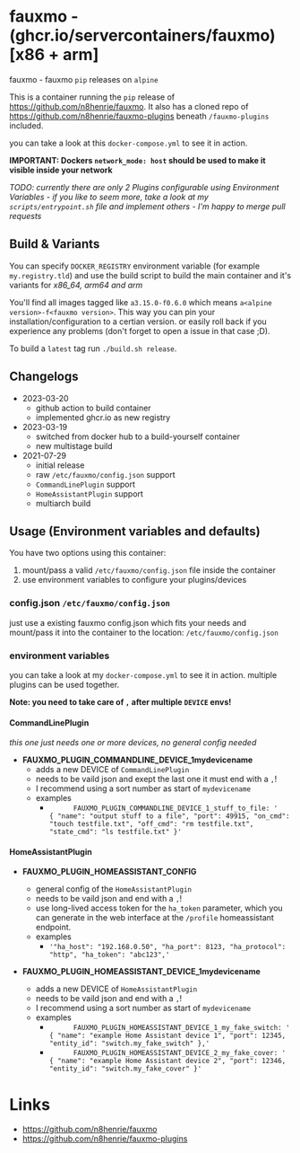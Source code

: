# fauxmo - (ghcr.io/servercontainers/fauxmo) [x86 + arm]

fauxmo - fauxmo `pip` releases on `alpine`

This is a container running the `pip` release of https://github.com/n8henrie/fauxmo.
It also has a cloned repo of https://github.com/n8henrie/fauxmo-plugins beneath `/fauxmo-plugins` included.

you can take a look at this `docker-compose.yml` to see it in action.

__IMPORTANT: Dockers `network_mode: host` should be used to make it visible inside your network__

_TODO: currently there are only 2 Plugins configurable using Environment Variables - if you like to seem more, take a look at my `scripts/entrypoint.sh` file and implement others - I'm happy to merge pull requests_

## Build & Variants

You can specify `DOCKER_REGISTRY` environment variable (for example `my.registry.tld`)
and use the build script to build the main container and it's variants for _x86_64, arm64 and arm_

You'll find all images tagged like `a3.15.0-f0.6.0` which means `a<alpine version>-f<fauxmo version>`.
This way you can pin your installation/configuration to a certian version. or easily roll back if you experience any problems
(don't forget to open a issue in that case ;D).

To build a `latest` tag run `./build.sh release`.

## Changelogs

* 2023-03-20
    * github action to build container
    * implemented ghcr.io as new registry
* 2023-03-19
    * switched from docker hub to a build-yourself container
    * new multistage build
* 2021-07-29
    * initial release
    * raw `/etc/fauxmo/config.json` support
    * `CommandLinePlugin` support
    * `HomeAssistantPlugin` support
    * multiarch build

## Usage (Environment variables and defaults)

You have two options using this container:

1. mount/pass a valid `/etc/fauxmo/config.json` file inside the container
2. use environment variables to configure your plugins/devices

### config.json `/etc/fauxmo/config.json`

just use a existing fauxmo config.json which fits your needs and mount/pass it into the container to the location: `/etc/fauxmo/config.json`

### environment variables

you can take a look at my `docker-compose.yml` to see it in action.
multiple plugins can be used together.

__Note: you need to take care of `,` after multiple `DEVICE` envs!__

#### CommandLinePlugin

_this one just needs one or more devices, no general config needed_

* __FAUXMO_PLUGIN_COMMANDLINE_DEVICE_1mydevicename__
    * adds a new DEVICE of `CommandLinePlugin`
    * needs to be vaild json and exept the last one it must end with a `,`!
    * I recommend using a sort number as start of `mydevicename`
    * examples
        * `      FAUXMO_PLUGIN_COMMANDLINE_DEVICE_1_stuff_to_file: '                { "name": "output stuff to a file", "port": 49915, "on_cmd": "touch testfile.txt", "off_cmd": "rm testfile.txt", "state_cmd": "ls testfile.txt" }'`

#### HomeAssistantPlugin

* __FAUXMO_PLUGIN_HOMEASSISTANT_CONFIG__
    * general config of the `HomeAssistantPlugin`
    * needs to be vaild json and end with a `,`!
    * use long-lived access token for the `ha_token` parameter, which you can generate in the web interface at the `/profile` homeassistant endpoint.
    * examples
        * `'"ha_host": "192.168.0.50", "ha_port": 8123, "ha_protocol": "http", "ha_token": "abc123",'`

* __FAUXMO_PLUGIN_HOMEASSISTANT_DEVICE_1mydevicename__
    * adds a new DEVICE of `HomeAssistantPlugin`
    * needs to be vaild json and end with a `,`!
    * I recommend using a sort number as start of `mydevicename`
    * examples
        * `      FAUXMO_PLUGIN_HOMEASSISTANT_DEVICE_1_my_fake_switch: '                { "name": "example Home Assistant device 1", "port": 12345, "entity_id": "switch.my_fake_switch" },'`
        * `      FAUXMO_PLUGIN_HOMEASSISTANT_DEVICE_2_my_fake_cover: '                { "name": "example Home Assistant device 2", "port": 12346, "entity_id": "switch.my_fake_cover" }'`

# Links

* https://github.com/n8henrie/fauxmo
* https://github.com/n8henrie/fauxmo-plugins
